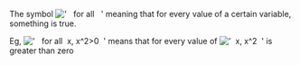 The symbol !['   for all   '](../dictionary/equation_images/2324.1..png)
meaning that for every value of a certain variable, something is true.

Eg,
!['   for all  x, x\^2\>0  '](../dictionary/equation_images/2324.2..png)
means that for every value of
!['  x, x\^2  '](../dictionary/equation_images/2324.3..png) is greater
than zero
